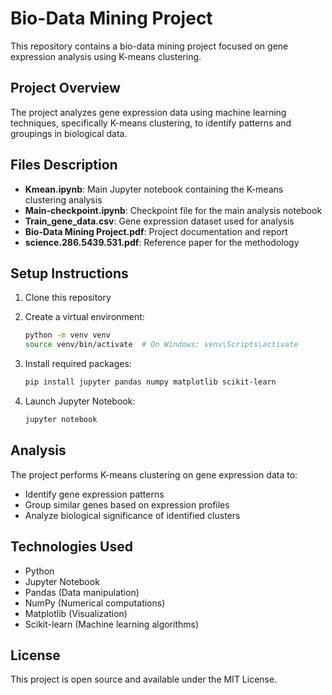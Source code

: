 # Bio-Data Mining Project

This repository contains a bio-data mining project focused on gene expression analysis using K-means clustering.

## Project Overview

The project analyzes gene expression data using machine learning techniques, specifically K-means clustering, to identify patterns and groupings in biological data.

## Files Description

- **Kmean.ipynb**: Main Jupyter notebook containing the K-means clustering analysis
- **Main-checkpoint.ipynb**: Checkpoint file for the main analysis notebook
- **Train_gene_data.csv**: Gene expression dataset used for analysis
- **Bio-Data Mining Project.pdf**: Project documentation and report
- **science.286.5439.531.pdf**: Reference paper for the methodology

## Setup Instructions

1. Clone this repository

2. Create a virtual environment:
   ```bash
   python -m venv venv
   source venv/bin/activate  # On Windows: venv\Scripts\activate
   ```

3. Install required packages:
   ```bash
   pip install jupyter pandas numpy matplotlib scikit-learn
   ```

4. Launch Jupyter Notebook:
   ```bash
   jupyter notebook
   ```

## Analysis

The project performs K-means clustering on gene expression data to:
- Identify gene expression patterns
- Group similar genes based on expression profiles
- Analyze biological significance of identified clusters

## Technologies Used

- Python
- Jupyter Notebook
- Pandas (Data manipulation)
- NumPy (Numerical computations)
- Matplotlib (Visualization)
- Scikit-learn (Machine learning algorithms)

## License


This project is open source and available under the MIT License. 

